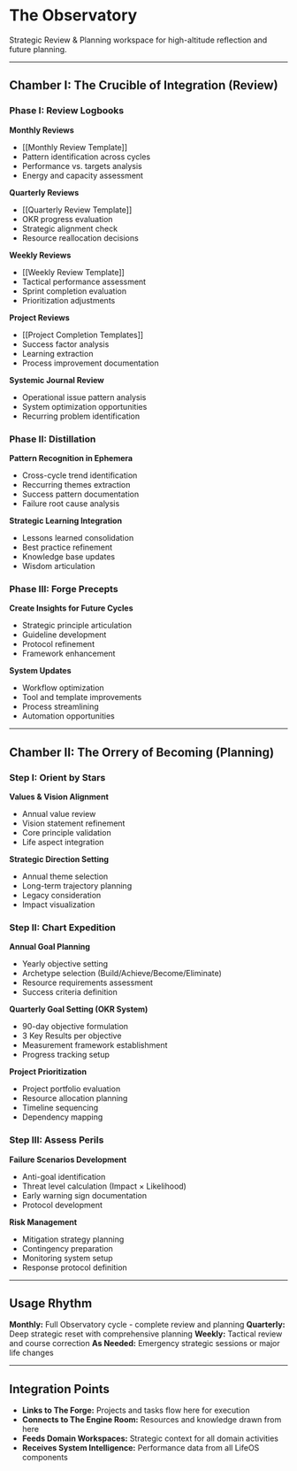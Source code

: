# The Observatory

Strategic Review & Planning workspace for high-altitude reflection and future planning.

---

## Chamber I: The Crucible of Integration (Review)

### Phase I: Review Logbooks

**Monthly Reviews**
- [[Monthly Review Template]]
- Pattern identification across cycles
- Performance vs. targets analysis
- Energy and capacity assessment

**Quarterly Reviews**
- [[Quarterly Review Template]]
- OKR progress evaluation
- Strategic alignment check
- Resource reallocation decisions

**Weekly Reviews**
- [[Weekly Review Template]]
- Tactical performance assessment
- Sprint completion evaluation
- Prioritization adjustments

**Project Reviews**
- [[Project Completion Templates]]
- Success factor analysis
- Learning extraction
- Process improvement documentation

**Systemic Journal Review**
- Operational issue pattern analysis
- System optimization opportunities
- Recurring problem identification

### Phase II: Distillation

**Pattern Recognition in Ephemera**
- Cross-cycle trend identification
- Reccurring themes extraction
- Success pattern documentation
- Failure root cause analysis

**Strategic Learning Integration**
- Lessons learned consolidation
- Best practice refinement
- Knowledge base updates
- Wisdom articulation

### Phase III: Forge Precepts

**Create Insights for Future Cycles**
- Strategic principle articulation
- Guideline development
- Protocol refinement
- Framework enhancement

**System Updates**
- Workflow optimization
- Tool and template improvements
- Process streamlining
- Automation opportunities

---

## Chamber II: The Orrery of Becoming (Planning)

### Step I: Orient by Stars

**Values & Vision Alignment**
- Annual value review
- Vision statement refinement
- Core principle validation
- Life aspect integration

**Strategic Direction Setting**
- Annual theme selection
- Long-term trajectory planning
- Legacy consideration
- Impact visualization

### Step II: Chart Expedition

**Annual Goal Planning**
- Yearly objective setting
- Archetype selection (Build/Achieve/Become/Eliminate)
- Resource requirements assessment
- Success criteria definition

**Quarterly Goal Setting (OKR System)**
- 90-day objective formulation
- 3 Key Results per objective
- Measurement framework establishment
- Progress tracking setup

**Project Prioritization**
- Project portfolio evaluation
- Resource allocation planning
- Timeline sequencing
- Dependency mapping

### Step III: Assess Perils

**Failure Scenarios Development**
- Anti-goal identification
- Threat level calculation (Impact × Likelihood)
- Early warning sign documentation
- Protocol development

**Risk Management**
- Mitigation strategy planning
- Contingency preparation
- Monitoring system setup
- Response protocol definition

---

## Usage Rhythm

**Monthly:** Full Observatory cycle - complete review and planning
**Quarterly:** Deep strategic reset with comprehensive planning
**Weekly:** Tactical review and course correction
**As Needed:** Emergency strategic sessions or major life changes

---

## Integration Points

- **Links to The Forge:** Projects and tasks flow here for execution
- **Connects to The Engine Room:** Resources and knowledge drawn from here
- **Feeds Domain Workspaces:** Strategic context for all domain activities
- **Receives System Intelligence:** Performance data from all LifeOS components
